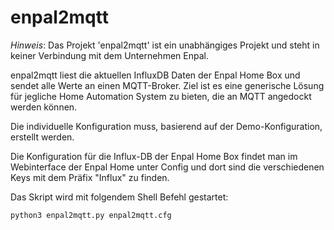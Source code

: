# enpal2mqtt

_Hinweis_:
Das Projekt 'enpal2mqtt' ist ein unabhängiges Projekt und steht in keiner Verbindung mit dem Unternehmen Enpal.

enpal2mqtt liest die aktuellen InfluxDB Daten der Enpal Home Box und sendet alle Werte an einen MQTT-Broker.
Ziel ist es eine generische Lösung für jegliche Home Automation System zu bieten, die an MQTT angedockt werden können.

Die individuelle Konfiguration muss, basierend auf der Demo-Konfiguration, erstellt werden.

Die Konfiguration für die Influx-DB der Enpal Home Box findet man im Webinterface der Enpal Home unter Config und dort sind die verschiedenen Keys mit dem Präfix "Influx" zu finden.

Das Skript wird mit folgendem Shell Befehl gestartet:
```
python3 enpal2mqtt.py enpal2mqtt.cfg
```